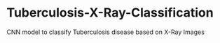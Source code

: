 # Tuberculosis-X-Ray-Classification
CNN model to classify Tuberculosis disease based on X-Ray Images
